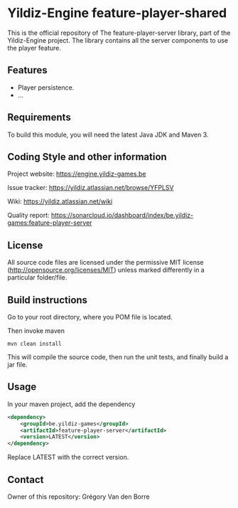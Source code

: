 # Yildiz-Engine feature-player-shared

This is the official repository of The feature-player-server library, part of the Yildiz-Engine project.
The library contains all the server components to use the player feature.

## Features

* Player persistence.
* ...

## Requirements

To build this module, you will need the latest Java JDK and Maven 3.

## Coding Style and other information

Project website:
https://engine.yildiz-games.be

Issue tracker:
https://yildiz.atlassian.net/browse/YFPLSV

Wiki:
https://yildiz.atlassian.net/wiki

Quality report:
https://sonarcloud.io/dashboard/index/be.yildiz-games:feature-player-server

## License

All source code files are licensed under the permissive MIT license
(http://opensource.org/licenses/MIT) unless marked differently in a particular folder/file.

## Build instructions

Go to your root directory, where you POM file is located.

Then invoke maven

	mvn clean install

This will compile the source code, then run the unit tests, and finally build a jar file.

## Usage

In your maven project, add the dependency

```xml
<dependency>
    <groupId>be.yildiz-games</groupId>
    <artifactId>feature-player-server</artifactId>
    <version>LATEST</version>
</dependency>
```
Replace LATEST with the correct version.

## Contact
Owner of this repository: Grégory Van den Borre
